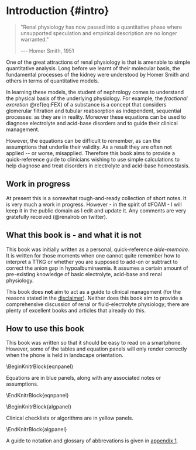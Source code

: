 # Introduction {#intro}

> "Renal physiology has now passed into a quantitative phase where unsupported speculation and empirical description are no longer warranted."
>
> --- Homer Smith, 1951

One of the great attractions of renal physiology is that is amenable to simple quantitative analysis. Long before we learnt of their molecular basis, the fundamental processes of the kidney were understood by Homer Smith and others in terms of quantitative models. 

In learning these models, the student of nephrology comes to understand the physical basis of the underlying physiology. For example, the *fractional excretion* \@ref(eq:FEX) of a substance is a concept that considers glomerular filtration and tubular reabsorption as independent, sequential processes: as they are in reality. Moreover these equations can be used to diagnose electrolyte and acid-base disorders and to guide their clinical management.  

However, the equations can be difficult to remember, as can the assumptions that underlie their validity. As a result they are often not applied -- or worse, misapplied. Therefore this book aims to provide a quick-reference guide to clinicians wishing to use simple calculations to help diagnose and treat disorders in electrolyte and acid-base homeostasis.  


## Work in progress

At present this is a somewhat rough-and-ready collection of short notes.  It is very much a work in progress.  However - in the spirit of \#FOAM - I will keep it in the public domain as I edit and update it.  Any comments are very gratefully received (\@renalrob on twitter).  

<!-- Future chapters are likely to cover:   -->

<!-- - renal haemodynamics (GFR / RBF etc.)    -->
<!-- - advanced clearance methods (lithium clearance etc.)   -->
<!-- - AKI (FEUrea, FENa etc.)   -->


## What this book is - and what it is not

This book was initially written as a personal, quick-reference *aide-memoire*.  It is written for those moments when one cannot quite remember how to interpret a TTKG or whether you are supposed to add-on or subtract to correct the anion gap in hypoalbuminaemia.  It assumes a certain amount of pre-existing knowledge of basic electrolyte, acid-base and renal physiology.

This book does **not** aim to act as a guide to clinical management (for the reasons stated in the [disclaimer](#disc)). Neither does this book aim to provide a comprehensive discussion of renal or fluid-electrolyte physiology; there are plenty of excellent books and articles that already do this.  


## How to use this book

This book was written so that it should be easy to read on a smartphone.  However, some of the tables and equation panels will only render correctly when the phone is held in landscape orientation.  

\BeginKnitrBlock{eqnpanel}<div class="eqnpanel">Equations are in blue panels, along with any associated notes or assumptions.  
</div>\EndKnitrBlock{eqnpanel}

\BeginKnitrBlock{algpanel}<div class="algpanel">Clinical checklists or algorithms are in yellow panels.  
</div>\EndKnitrBlock{algpanel}

A guide to notation and glossary of abbrevations is given in [appendix 1](#app1).  
